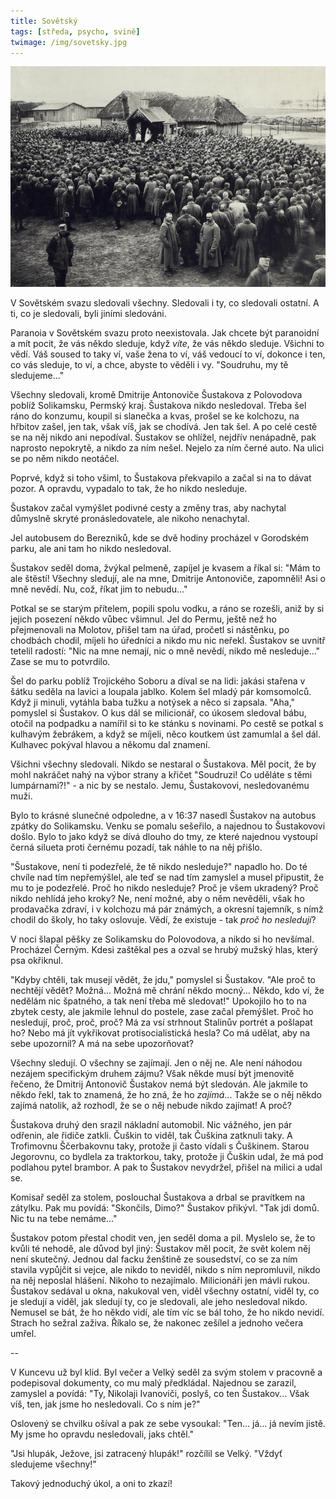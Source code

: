 ```yaml
---
title: Sovětský
tags: [středa, psycho, svině]
twimage: /img/sovetsky.jpg
---
```


![cover](/img/sovetsky.jpg)

V Sovětském svazu sledovali všechny. Sledovali i ty, co sledovali ostatní. A ti, co je sledovali, byli jiními sledováni. 

Paranoia v Sovětském svazu proto neexistovala. Jak chcete být paranoidní a mít pocit, že vás někdo sleduje, když _víte_, že vás někdo sleduje. Všichni to vědí. Váš soused to taky ví, vaše žena to ví, váš vedoucí to ví, dokonce i ten, co vás sleduje, to ví, a chce, abyste to věděli i vy. "Soudruhu, my tě sledujeme..."

Všechny sledovali, kromě Dmitrije Antonoviče Šustakova z Polovodova poblíž Solikamsku, Permský kraj. Šustakova nikdo nesledoval. Třeba šel ráno do konzumu, koupil si slanečka a kvas, prošel se ke kolchozu, na hřbitov zašel, jen tak, však víš, jak se chodívá. Jen tak šel. A po celé cestě se na něj nikdo ani nepodíval. Šustakov se ohlížel, nejdřív nenápadně, pak naprosto nepokrytě, a nikdo za ním nešel. Nejelo za ním černé auto. Na ulici se po něm nikdo neotáčel.

Poprvé, když si toho všiml, to Šustakova překvapilo a začal si na to dávat pozor. A opravdu, vypadalo to tak, že ho nikdo nesleduje.

Šustakov začal vymýšlet podivné cesty a změny tras, aby nachytal důmyslně skryté pronásledovatele, ale nikoho nenachytal.

Jel autobusem do Berezniků, kde se dvě hodiny procházel v Gorodském parku, ale ani tam ho nikdo nesledoval.

Šustakov seděl doma, žvýkal pelmeně, zapíjel je kvasem a říkal si: "Mám to ale štěstí! Všechny sledují, ale na mne, Dmitrije Antonoviče, zapomněli! Asi o mně nevědí. Nu, což, říkat jim to nebudu..."

Potkal se se starým přítelem, popili spolu vodku, a ráno se rozešli, aniž by si jejich posezení někdo vůbec všimnul. Jel do Permu, ještě než ho přejmenovali na Molotov, přišel tam na úřad, pročetl si nástěnku, po chodbách chodil, míjeli ho úředníci a nikdo mu nic neřekl. Šustakov se uvnitř tetelil radostí: "Nic na mne nemají, nic o mně nevědí, nikdo mě nesleduje..." Zase se mu to potvrdilo. 

Šel do parku poblíž Trojického Soboru a díval se na lidi: jakási stařena v šátku seděla na lavici a loupala jablko. Kolem šel mladý pár komsomolců. Když ji minuli, vytáhla baba tužku a notýsek a něco si zapsala. "Aha," pomyslel si Šustakov. O kus dál se milicionář, co úkosem sledoval bábu, otočil na podpadku a namířil si to ke stánku s novinami. Po cestě se potkal s kulhavým žebrákem, a když se míjeli, něco koutkem úst zamumlal a šel dál. Kulhavec pokýval hlavou a někomu dal znamení.

Všichni všechny sledovali. Nikdo se nestaral o Šustakova. Měl pocit, že by mohl nakráčet nahý na výbor strany a křičet "Soudruzi! Co uděláte s těmi lumpárnami?!" - a nic by se nestalo. Jemu, Šustakovovi, nesledovanému muži.

Bylo to krásné slunečné odpoledne, a v 16:37 nasedl Šustakov na autobus zpátky do Solikamsku. Venku se pomalu sešeřilo, a najednou to Šustakovovi došlo. Bylo to jako když se dívá dlouho do tmy, ze které najednou vystoupí černá silueta proti černému pozadí, tak náhle to na něj přišlo.

"Šustakove, není ti podezřelé, že tě nikdo nesleduje?" napadlo ho. Do té chvíle nad tím nepřemýšlel, ale teď se nad tím zamyslel a musel připustit, že mu to je podezřelé. Proč ho nikdo nesleduje? Proč je všem ukradený? Proč nikdo nehlídá jeho kroky? Ne, není možné, aby o něm nevěděli, však ho prodavačka zdraví, i v kolchozu má pár známých, a okresní tajemník, s nímž chodil do školy, ho taky oslovuje. Vědí, že existuje - tak _proč ho nesledují_?

V noci šlapal pěšky ze Solikamsku do Polovodova, a nikdo si ho nevšímal. Procházel Černým. Kdesi zaštěkal pes a ozval se hrubý mužský hlas, který psa okřiknul.

"Kdyby chtěli, tak musejí vědět, že jdu," pomyslel si Šustakov. "Ale proč to nechtějí vědět? Možná... Možná mě chrání někdo mocný... Někdo, kdo ví, že nedělám nic špatného, a tak není třeba mě sledovat!" Upokojilo ho to na zbytek cesty, ale jakmile lehnul do postele, zase začal přemýšlet. Proč ho nesledují, proč, proč, proč? Má za vsí strhnout Stalinův portrét a pošlapat ho? Nebo má jít vykřikovat protisocialistická hesla? Co má udělat, aby na sebe upozornil? A má na sebe upozorňovat?

Všechny sledují. O všechny se zajímají. Jen o něj ne. Ale není náhodou nezájem specifickým druhem zájmu? Však někde musí být jmenovitě řečeno, že Dmitrij Antonovič Šustakov nemá být sledován. Ale jakmile to někdo řekl, tak to znamená, že ho zná, že ho _zajímá_... Takže se o něj někdo zajímá natolik, až rozhodl, že se o něj nebude nikdo zajímat! A proč?

Šustakova druhý den srazil nákladní automobil. Nic vážného, jen pár odřenin, ale řidiče zatkli. Čuškin to viděl, tak Čuškina zatknuli taky. A Trofimovnu Ščerbakovnu taky, protože ji často vídali s Čuškinem. Starou Jegorovnu, co bydlela za traktorkou, taky, protože ji Čuškin udal, že má pod podlahou pytel brambor. A pak to Šustakov nevydržel, přišel na milici a udal se.

Komisař seděl za stolem, poslouchal Šustakova a drbal se pravítkem na zátylku. Pak mu povídá: "Skončils, Dimo?" Šustakov přikývl. "Tak jdi domů. Nic tu na tebe nemáme..."

Šustakov potom přestal chodit ven, jen seděl doma a pil. Myslelo se, že to kvůli té nehodě, ale důvod byl jiný: Šustakov měl pocit, že svět kolem něj není skutečný. Jednou dal facku ženštině ze sousedství, co se za ním stavila vypůjčit si vejce, ale nikdo to neviděl, nikdo s ním nepromluvil, nikdo na něj neposlal hlášení. Nikoho to nezajímalo. Milicionáři jen mávli rukou. Šustakov sedával u okna, nakukoval ven, viděl všechny ostatní, viděl ty, co je sledují a viděl, jak sledují ty, co je sledovali, ale jeho nesledoval nikdo. Nemusel se bát, že ho někdo vidí, ale tím víc se bál toho, že ho nikdo nevidí. Strach ho sežral zaživa. Říkalo se, že nakonec zešílel a jednoho večera umřel.

--

V Kuncevu už byl klid. Byl večer a Velký seděl za svým stolem v pracovně a podepisoval dokumenty, co mu malý předkládal. Najednou se zarazil, zamyslel a povídá: "Ty, Nikolaji Ivanoviči, poslyš, co ten Šustakov... Však víš, ten, jak jsme ho nesledovali. Co s ním je?"

Oslovený se chvilku ošíval a pak ze sebe vysoukal: "Ten... já... já nevím jistě. My jsme ho opravdu nesledovali, jaks chtěl."

"Jsi hlupák, Ježove, jsi zatracený hlupák!" rozčílil se Velký. "Vždyť sledujeme všechny!"

Takový jednoduchý úkol, a oni to zkazí!